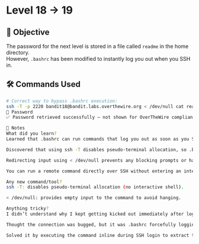 # Level 18 → 19

## 🎯 Objective

The password for the next level is stored in a file called `readme` in the home directory.  
However, `.bashrc` has been modified to instantly log you out when you SSH in.

## 🛠️ Commands Used

```bash
# Correct way to bypass .bashrc execution:
ssh -T -p 2220 bandit18@bandit.labs.overthewire.org < /dev/null cat readme
🔐 Password
✅ Password retrieved successfully — not shown for OverTheWire compliance.

🧠 Notes
What did you learn?
Learned that .bashrc can run commands that log you out as soon as you SSH in.

Discovered that using ssh -T disables pseudo-terminal allocation, so .bashrc doesn’t trigger interactively.

Redirecting input using < /dev/null prevents any blocking prompts or hangs.

You can run a remote command directly over SSH without entering an interactive shell.

Any new command/tool?
ssh -T: disables pseudo-terminal allocation (no interactive shell).

< /dev/null: provides empty input to the command to avoid hanging.

Anything tricky?
I didn’t understand why I kept getting kicked out immediately after logging in.

Thought the connection was bugged, but it was .bashrc forcefully logging me out.

Solved it by executing the command inline during SSH login to extract the password before being kicked.

